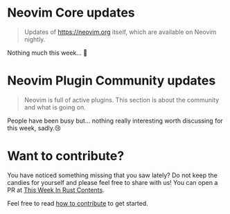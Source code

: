 # Neovim Core updates

> Updates of https://neovim.org itself, which are available on Neovim nightly.

Nothing much this week… 🤷

# Neovim Plugin Community updates

> Neovim is full of active plugins. This section is about the community and what is going on.

People have been busy but… nothing really interesting worth discussing for this week, sadly.😢

# Want to contribute?

You have noticed something missing that you saw lately? Do not keep the candies for yourself and please feel free to
share with us! You can open a PR at [This Week In Rust Contents](https://github.com/phaazon/this-week-in-rust-contents).

Feel free to read [how to contribute](https://github.com/phaazon/this-week-in-rust-contents/README.md#how-to-contribute) to get started.
